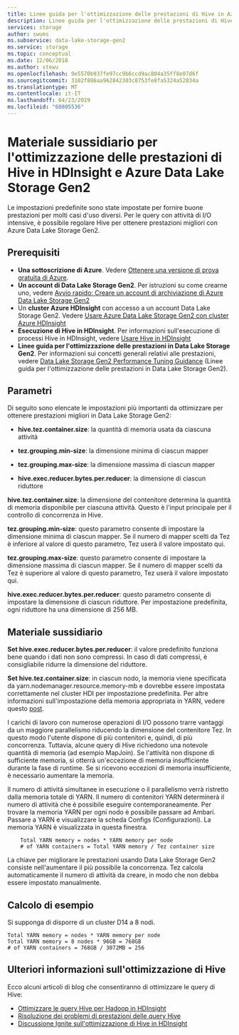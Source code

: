 ```yaml
---
title: Linee guida per l'ottimizzazione delle prestazioni di Hive in Azure Data Lake Storage Gen2 | Microsoft Docs
description: Linee guida per l'ottimizzazione delle prestazioni di Hive in Azure Data Lake Storage Gen2
services: storage
author: swums
ms.subservice: data-lake-storage-gen2
ms.service: storage
ms.topic: conceptual
ms.date: 12/06/2018
ms.author: stewu
ms.openlocfilehash: 9e5570b937fe97cc9b6ccd9ac804a35ff8e07d6f
ms.sourcegitcommit: 3102f886aa962842303c8753fe8fa5324a52834a
ms.translationtype: MT
ms.contentlocale: it-IT
ms.lasthandoff: 04/23/2019
ms.locfileid: "60805536"
---
```

# <a name="performance-tuning-guidance-for-hive-on-hdinsight-and-azure-data-lake-storage-gen2"></a>Materiale sussidiario per l'ottimizzazione delle prestazioni di Hive in HDInsight e Azure Data Lake Storage Gen2

Le impostazioni predefinite sono state impostate per fornire buone prestazioni per molti casi d'uso diversi.  Per le query con attività di I/O intensive, è possibile regolare Hive per ottenere prestazioni migliori con Azure Data Lake Storage Gen2.  

## <a name="prerequisites"></a>Prerequisiti

* **Una sottoscrizione di Azure**. Vedere [Ottenere una versione di prova gratuita di Azure](https://azure.microsoft.com/pricing/free-trial/).
* **Un account di Data Lake Storage Gen2**. Per istruzioni su come crearne uno, vedere [Avvio rapido: Creare un account di archiviazione di Azure Data Lake Storage Gen2](data-lake-storage-quickstart-create-account.md)
* Un **cluster Azure HDInsight** con accesso a un account Data Lake Storage Gen2. Vedere [Usare Azure Data Lake Storage Gen2 con cluster Azure HDInsight](https://docs.microsoft.com/azure/hdinsight/hdinsight-hadoop-use-data-lake-storage-gen2)
* **Esecuzione di Hive in HDInsight**.  Per informazioni sull'esecuzione di processi Hive in HDInsight, vedere [Usare Hive in HDInsight](https://docs.microsoft.com/azure/hdinsight/hdinsight-use-hive)
* **Linee guida per l'ottimizzazione delle prestazioni in Data Lake Storage Gen2**.  Per informazioni sui concetti generali relativi alle prestazioni, vedere [Data Lake Storage Gen2 Performance Tuning Guidance](data-lake-storage-performance-tuning-guidance.md) (Linee guida per l'ottimizzazione delle prestazioni in Data Lake Storage Gen2).

## <a name="parameters"></a>Parametri

Di seguito sono elencate le impostazioni più importanti da ottimizzare per ottenere prestazioni migliori in Data Lake Storage Gen2:

* **hive.tez.container.size**: la quantità di memoria usata da ciascuna attività

* **tez.grouping.min-size**: la dimensione minima di ciascun mapper

* **tez.grouping.max-size**: la dimensione massima di ciascun mapper

* **hive.exec.reducer.bytes.per.reducer**: la dimensione di ciascun riduttore

**hive.tez.container.size**: la dimensione del contenitore determina la quantità di memoria disponibile per ciascuna attività.  Questo è l'input principale per il controllo di concorrenza in Hive.  

**tez.grouping.min-size**: questo parametro consente di impostare la dimensione minima di ciascun mapper.  Se il numero di mapper scelti da Tez è inferiore al valore di questo parametro, Tez userà il valore impostato qui.

**tez.grouping.max-size**: questo parametro consente di impostare la dimensione massima di ciascun mapper.  Se il numero di mapper scelti da Tez è superiore al valore di questo parametro, Tez userà il valore impostato qui.

**hive.exec.reducer.bytes.per.reducer**: questo parametro consente di impostare la dimensione di ciascun riduttore.  Per impostazione predefinita, ogni riduttore ha una dimensione di 256 MB.  

## <a name="guidance"></a>Materiale sussidiario

**Set hive.exec.reducer.bytes.per.reducer**: il valore predefinito funziona bene quando i dati non sono compressi.  In caso di dati compressi, è consigliabile ridurre la dimensione del riduttore.  

**Set hive.tez.container.size**: in ciascun nodo, la memoria viene specificata da yarn.nodemanager.resource.memory-mb e dovrebbe essere impostata correttamente nel cluster HDI per impostazione predefinita.  Per altre informazioni sull'impostazione della memoria appropriata in YARN, vedere questo [post](https://docs.microsoft.com/azure/hdinsight/hdinsight-hadoop-hive-out-of-memory-error-oom).

I carichi di lavoro con numerose operazioni di I/O possono trarre vantaggi da un maggiore parallelismo riducendo la dimensione del contenitore Tez. In questo modo l'utente dispone di più contenitori e, quindi, di più concorrenza.  Tuttavia, alcune query di Hive richiedono una notevole quantità di memoria (ad esempio MapJoin).  Se l'attività non dispone di sufficiente memoria, si otterrà un'eccezione di memoria insufficiente durante la fase di runtime.  Se si ricevono eccezioni di memoria insufficiente, è necessario aumentare la memoria.   

Il numero di attività simultanee in esecuzione o il parallelismo verrà ristretto dalla memoria totale di YARN.  Il numero di contenitori YARN determinerà il numero di attività che è possibile eseguire contemporaneamente.  Per trovare la memoria YARN per ogni nodo è possibile passare ad Ambari.  Passare a YARN e visualizzare la scheda Configs (Configurazioni).  La memoria YARN è visualizzata in questa finestra.  

        Total YARN memory = nodes * YARN memory per node
        # of YARN containers = Total YARN memory / Tez container size
La chiave per migliorare le prestazioni usando Data Lake Storage Gen2 consiste nell'aumentare il più possibile la concorrenza.  Tez calcola automaticamente il numero di attività da creare, in modo che non debba essere impostato manualmente.   

## <a name="example-calculation"></a>Calcolo di esempio

Si supponga di disporre di un cluster D14 a 8 nodi.  

    Total YARN memory = nodes * YARN memory per node
    Total YARN memory = 8 nodes * 96GB = 768GB
    # of YARN containers = 768GB / 3072MB = 256

## <a name="further-information-on-hive-tuning"></a>Ulteriori informazioni sull'ottimizzazione di Hive

Ecco alcuni articoli di blog che consentiranno di ottimizzare le query di Hive:
* [Ottimizzare le query Hive per Hadoop in HDInsight](https://azure.microsoft.com/documentation/articles/hdinsight-hadoop-optimize-hive-query/)
* [Risoluzione dei problemi di prestazioni delle query Hive](https://blogs.msdn.microsoft.com/bigdatasupport/2015/08/13/troubleshooting-hive-query-performance-in-hdinsight-hadoop-cluster/)
* [Discussione Ignite sull'ottimizzazione di Hive in HDInsight](https://channel9.msdn.com/events/Machine-Learning-and-Data-Sciences-Conference/Data-Science-Summit-2016/MSDSS25)
